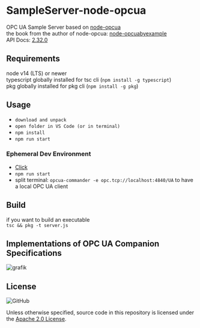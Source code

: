 # SampleServer-node-opcua

OPC UA Sample Server based on [node-opcua](https://github.com/node-opcua/node-opcua)  
the book from the author of node-opcua: [node-opcuabyexample](https://leanpub.com/node-opcuabyexample)  
API Docs: [2.32.0](https://node-opcua.github.io/api_doc/2.32.0/index.html)  
  
## Requirements  
node v14 (LTS) or newer  
typescript globally installed for tsc cli (`npm install -g typescript`)  
pkg globally installed for pkg cli (`npm install -g pkg`)  
  
## Usage   
- `download and unpack`  
- `open folder in VS Code (or in terminal)`  
- `npm install`  
- `npm run start`

### Ephemeral Dev Environment

- [Click](https://gitpod.io/#https://github.com/AndreasHeine/SampleServer-node-opcua)
- `npm run start`
- split terminal: `opcua-commander -e opc.tcp://localhost:4840/UA` to have a local OPC UA client

  
## Build 
if you want to build an executable  
`tsc && pkg -t server.js`
  
## Implementations of OPC UA Companion Specifications
  
![grafik](https://user-images.githubusercontent.com/56362817/131531865-bb006b44-cdea-4582-9ffd-dcba816caee7.png)
  
## License

![GitHub](https://img.shields.io/github/license/AndreasHeine/SampleServer-node-opcua)

Unless otherwise specified, source code in this repository is licensed under the [Apache 2.0 License](LICENSE).